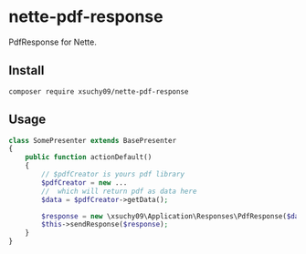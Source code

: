 # nette-pdf-response
PdfResponse for Nette.

## Install
```composer
composer require xsuchy09/nette-pdf-response
```

## Usage
```php
class SomePresenter extends BasePresenter
{
	public function actionDefault()
	{
        // $pdfCreator is yours pdf library
        $pdfCreator = new ...
        //  which will return pdf as data here
		$data = $pdfCreator->getData();

		$response = new \xsuchy09\Application\Responses\PdfResponse($data, 'download.pdf');
		$this->sendResponse($response);
	}
}
```